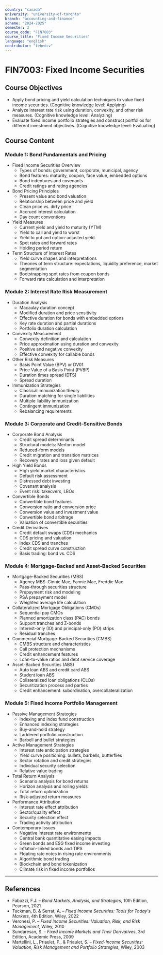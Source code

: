 ```yaml
---
country: "canada"
university: "university-of-toronto"
branch: "accounting-and-finance"
scheme: "2024-2025"
semester: 3
course_code: "FIN7003"
course_title: "Fixed Income Securities"
language: "english"
contributor: "fehedcv"
---
```

# FIN7003: Fixed Income Securities

## Course Objectives
* Apply bond pricing and yield calculation techniques to value fixed income securities. (Cognitive knowledge level: Applying)
* Analyze interest rate risk using duration, convexity, and other risk measures. (Cognitive knowledge level: Analyzing)
* Evaluate fixed income portfolio strategies and construct portfolios for different investment objectives. (Cognitive knowledge level: Evaluating)

## Course Content

### Module 1: Bond Fundamentals and Pricing
* Fixed Income Securities Overview
  - Types of bonds: government, corporate, municipal, agency
  - Bond features: maturity, coupon, face value, embedded options
  - Bond indentures and covenants
  - Credit ratings and rating agencies
* Bond Pricing Principles
  - Present value and bond valuation
  - Relationship between price and yield
  - Clean price vs. dirty price
  - Accrued interest calculation
  - Day count conventions
* Yield Measures
  - Current yield and yield to maturity (YTM)
  - Yield to call and yield to worst
  - Yield to put and option-adjusted yield
  - Spot rates and forward rates
  - Holding period return
* Term Structure of Interest Rates
  - Yield curve shapes and interpretations
  - Theories of term structure: expectations, liquidity preference, market segmentation
  - Bootstrapping spot rates from coupon bonds
  - Forward rate calculation and interpretation

### Module 2: Interest Rate Risk Measurement
* Duration Analysis
  - Macaulay duration concept
  - Modified duration and price sensitivity
  - Effective duration for bonds with embedded options
  - Key rate duration and partial durations
  - Portfolio duration calculation
* Convexity Measurement
  - Convexity definition and calculation
  - Price approximation using duration and convexity
  - Positive and negative convexity
  - Effective convexity for callable bonds
* Other Risk Measures
  - Basis Point Value (BPV) or DV01
  - Price Value of a Basis Point (PVBP)
  - Duration times spread (DTS)
  - Spread duration
* Immunization Strategies
  - Classical immunization theory
  - Duration matching for single liabilities
  - Multiple liability immunization
  - Contingent immunization
  - Rebalancing requirements

### Module 3: Corporate and Credit-Sensitive Bonds
* Corporate Bond Analysis
  - Credit spread determinants
  - Structural models: Merton model
  - Reduced-form models
  - Credit migration and transition matrices
  - Recovery rates and loss given default
* High Yield Bonds
  - High yield market characteristics
  - Default risk assessment
  - Distressed debt investing
  - Covenant analysis
  - Event risk: takeovers, LBOs
* Convertible Bonds
  - Convertible bond features
  - Conversion ratio and conversion price
  - Conversion value and investment value
  - Convertible bond arbitrage
  - Valuation of convertible securities
* Credit Derivatives
  - Credit default swaps (CDS) mechanics
  - CDS pricing and valuation
  - Index CDS and tranches
  - Credit spread curve construction
  - Basis trading: bond vs. CDS

### Module 4: Mortgage-Backed and Asset-Backed Securities
* Mortgage-Backed Securities (MBS)
  - Agency MBS: Ginnie Mae, Fannie Mae, Freddie Mac
  - Pass-through securities structure
  - Prepayment risk and modeling
  - PSA prepayment model
  - Weighted average life calculation
* Collateralized Mortgage Obligations (CMOs)
  - Sequential pay CMOs
  - Planned amortization class (PAC) bonds
  - Support tranches and Z-bonds
  - Interest-only (IO) and principal-only (PO) strips
  - Residual tranches
* Commercial Mortgage-Backed Securities (CMBS)
  - CMBS structure and characteristics
  - Call protection mechanisms
  - Credit enhancement features
  - Loan-to-value ratios and debt service coverage
* Asset-Backed Securities (ABS)
  - Auto loan ABS and credit card ABS
  - Student loan ABS
  - Collateralized loan obligations (CLOs)
  - Securitization process and parties
  - Credit enhancement: subordination, overcollateralization

### Module 5: Fixed Income Portfolio Management
* Passive Management Strategies
  - Indexing and index fund construction
  - Enhanced indexing strategies
  - Buy-and-hold strategy
  - Laddered portfolio construction
  - Barbell and bullet strategies
* Active Management Strategies
  - Interest rate anticipation strategies
  - Yield curve positioning: bullets, barbells, butterflies
  - Sector rotation and credit strategies
  - Individual security selection
  - Relative value trading
* Total Return Analysis
  - Scenario analysis for bond returns
  - Horizon analysis and rolling yields
  - Total return optimization
  - Risk-adjusted return measures
* Performance Attribution
  - Interest rate effect attribution
  - Sector/quality effect
  - Security selection effect
  - Trading activity attribution
* Contemporary Issues
  - Negative interest rate environments
  - Central bank quantitative easing impacts
  - Green bonds and ESG fixed income investing
  - Inflation-linked bonds and TIPS
  - Floating rate notes in rising rate environments
  - Algorithmic bond trading
  - Blockchain and bond tokenization
  - Climate risk in fixed income portfolios

---

## References
* Fabozzi, F.J. – *Bond Markets, Analysis, and Strategies*, 10th Edition, Pearson, 2021
* Tuckman, B. & Serrat, A. – *Fixed Income Securities: Tools for Today's Markets*, 4th Edition, Wiley, 2022
* Veronesi, P. – *Fixed Income Securities: Valuation, Risk, and Risk Management*, Wiley, 2010
* Sundaresan, S. – *Fixed Income Markets and Their Derivatives*, 3rd Edition, Academic Press, 2009
* Martellini, L., Priaulet, P., & Priaulet, S. – *Fixed-Income Securities: Valuation, Risk Management and Portfolio Strategies*, Wiley, 2003